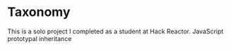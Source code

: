 Taxonomy
==============

This is a solo project I completed as a student at Hack Reactor.
JavaScript prototypal inheritance
